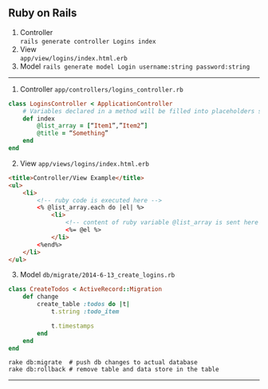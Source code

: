## Ruby on Rails

1. Controller  
    `rails generate controller Logins index`
2. View  
    `app/view/logins/index.html.erb`
3. Model
    `rails generate model Login username:string password:string`

--------------------------------

1. Controller `app/controllers/logins_controller.rb`  
```ruby
class LoginsController < ApplicationController
    # Variables declared in a method will be filled into placeholders specified by the view <% ruby code %> and <%= @var %>
    def index
        @list_array = [“Item1”,”Item2”]
        @title = “Something”
    end
end
```

2. View `app/views/logins/index.html.erb`  
```html
<title>Controller/View Example</title>
<ul>
    <li>
        <!-- ruby code is executed here -->
        <% @list_array.each do |el| %>
            <li>
                <!-- content of ruby variable @list_array is sent here -->
                <%= @el %>
            </li>
        <%end%>
    </li>
</ul>
```

3. Model `db/migrate/2014-6-13_create_logins.rb`  
```ruby
class CreateTodos < ActiveRecord::Migration
    def change
        create_table :todos do |t|
            t.string :todo_item

            t.timestamps
        end
    end
end
```    
`rake db:migrate  # push db changes to actual database`  
`rake db:rollback # remove table and data store in the table`


--------------------------------



